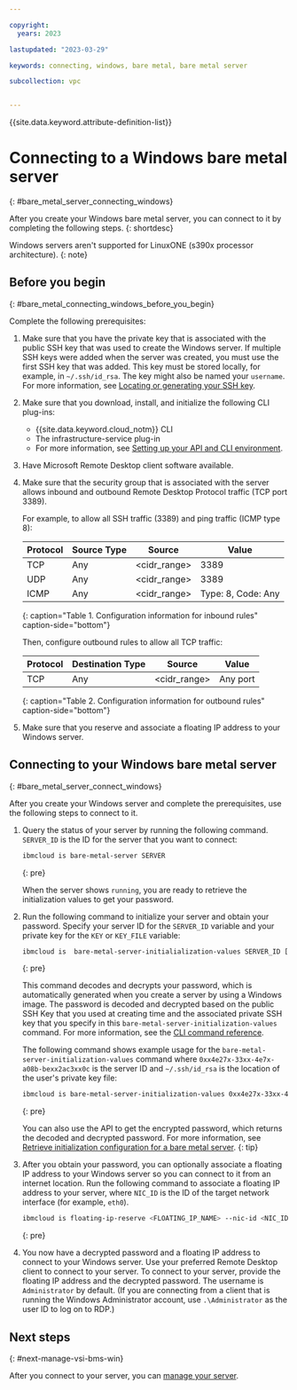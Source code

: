 ```yaml
---

copyright:
  years: 2023

lastupdated: "2023-03-29"

keywords: connecting, windows, bare metal, bare metal server

subcollection: vpc


---
```


{{site.data.keyword.attribute-definition-list}}

# Connecting to a Windows bare metal server
{: #bare_metal_server_connecting_windows}

After you create your Windows bare metal server, you can connect to it by completing the following steps.
{: shortdesc}

Windows servers aren't supported for LinuxONE (s390x processor architecture).
{: note}

## Before you begin
{: #bare_metal_connecting_windows_before_you_begin}

Complete the following prerequisites:

1. Make sure that you have the private key that is associated with the public SSH key that was used to create the Windows server. If multiple SSH keys were added when the server was created, you must use the first SSH key that was added. This key must be stored locally, for example, in `~/.ssh/id_rsa`. The key might also be named your `username`. For more information, see [Locating or generating your SSH key](/docs/vpc?topic=vpc-ssh-keys#locating-ssh-keys).
1. Make sure that you download, install, and initialize the following CLI plug-ins:
    * {{site.data.keyword.cloud_notm}} CLI
    * The infrastructure-service plug-in
    * For more information, see [Setting up your API and CLI environment](/docs/vpc?topic=vpc-set-up-environment#cli-prerequisites-setup).
1. Have Microsoft Remote Desktop client software available.
1. Make sure that the security group that is associated with the server allows inbound and outbound Remote Desktop Protocol traffic (TCP port 3389).

   For example, to allow all SSH traffic (3389) and ping traffic (ICMP type 8):

   | Protocol | Source Type | Source | Value |
   |-----------|------|------|------|
   | TCP| Any | <cidr_range> | 3389 |
   | UDP| Any | <cidr_range> | 3389 |
   | ICMP | Any | <cidr_range> | Type: 8, Code: Any|
   {: caption="Table 1. Configuration information for inbound rules" caption-side="bottom"}

   Then, configure outbound rules to allow all TCP traffic:

   | Protocol | Destination Type | Source | Value |
   |-----------|------|------|------|
   | TCP| Any | <cidr_range> | Any port|
   {: caption="Table 2. Configuration information for outbound rules" caption-side="bottom"}

1. Make sure that you reserve and associate a floating IP address to your Windows server.

## Connecting to your Windows bare metal server
{: #bare_metal_server_connect_windows}

After you create your Windows server and complete the prerequisites, use the following steps to connect to it.

1. Query the status of your server by running the following command. `SERVER_ID` is the ID for the server that you want to connect:

   ```sh
   ibmcloud is bare-metal-server SERVER
   ```
   {: pre}

    When the server shows `running`, you are ready to retrieve the initialization values to get your password.

2. Run the following command to initialize your server and obtain your password. Specify your server ID for the `SERVER_ID` variable and your private key for the `KEY` or `KEY_FILE` variable:

   ```sh
   ibmcloud is  bare-metal-server-initialialization-values SERVER_ID [--private-key (KEY | @KEY_FILE)]
   ```
   {: pre}

   This command decodes and decrypts your password, which is automatically generated when you create a server by using a Windows image. The password is decoded and decrypted based on the public SSH Key that you used at creating time and the associated private SSH key that you specify in this `bare-metal-server-initialization-values` command. For more information, see the [CLI command reference](/docs/vpc?topic=vpc-infrastructure-cli-plugin-vpc-reference#bare-metal-server-initialization-values).

   The following command shows example usage for the `bare-metal-server-initialization-values` command where `0xx4e27x-33xx-4e7x-a08b-bexx2ac3xx0c` is the server ID and `~/.ssh/id_rsa` is the location of the user's private key file:

   ```sh
   ibmcloud is bare-metal-server-initialization-values 0xx4e27x-33xx-4e7x-a08b-bexx2ac3xx0c --private-key @~/.ssh/id_rsa
    ```
   {: pre}

   You can also use the API to get the encrypted password, which returns the decoded and decrypted password. For more information, see [Retrieve initialization configuration for a bare metal server](/apidocs/vpc/latest#get-bare-metal-server-initialization).
   {: tip}

3. After you obtain your password, you can optionally associate a floating IP address to your Windows server so you can connect to it from an internet location. Run the following command to associate a floating IP address to your server, where `NIC_ID` is the ID of the target network interface (for example, `eth0`).

   ```sh
   ibmcloud is floating-ip-reserve <FLOATING_IP_NAME> --nic-id <NIC_ID>
   ```
   {: pre}

4. You now have a decrypted password and a floating IP address to connect to your Windows server. Use your preferred Remote Desktop client to connect to your server. To connect to your server, provide the floating IP address and the decrypted password. The username is `Administrator` by default. (If you are connecting from a client that is running the Windows Administrator account, use `.\Administrator` as the user ID to log on to RDP.)

## Next steps
{: #next-manage-vsi-bms-win}

After you connect to your server, you can [manage your server](/docs/vpc?topic=vpc-managing-bare-metal-servers).
